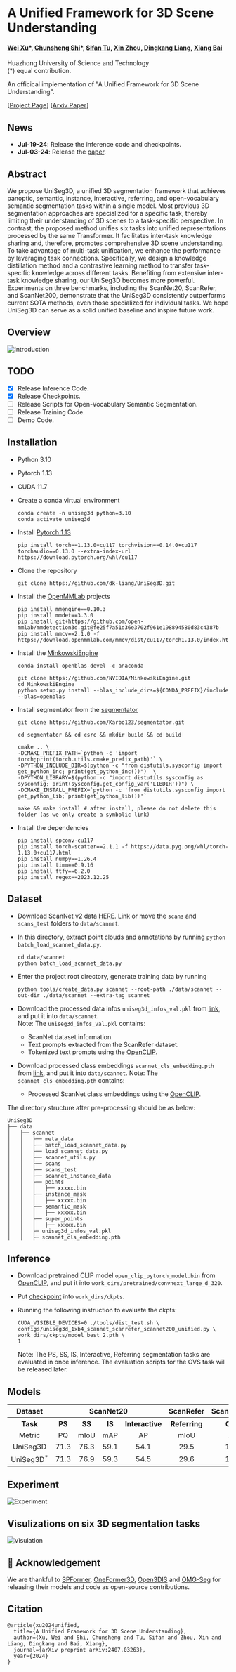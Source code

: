# A Unified Framework for 3D Scene Understanding

#### [Wei Xu](https://scholar.google.com.hk/citations?hl=zh-CN&user=oMvFn0wAAAAJ)</sup>\*, [Chunsheng Shi](https://github.com/chunshengshi)</sup>\*, [Sifan Tu](https://github.com/SamorsetTuska), [Xin Zhou](https://lmd0311.github.io/), [Dingkang Liang](https://scholar.google.com/citations?user=Tre69v0AAAAJ&hl=zh-CN), [Xiang Bai](https://scholar.google.com/citations?user=UeltiQ4AAAAJ&hl=zh-CN)
Huazhong University of Science and Technology<br>
(*) equal contribution.

An officical implementation of "A Unified Framework for 3D Scene Understanding".<br>

[[Project Page](https://dk-liang.github.io/UniSeg3D/)]  [[Arxiv Paper](https://arxiv.org/abs/2407.03263)]

## News
- **Jul-19-24**: Release the inference code and checkpoints.
- **Jul-03-24**: Release the [paper](https://arxiv.org/abs/2407.03263).

## Abstract
We propose UniSeg3D, a unified 3D segmentation framework that achieves panoptic, semantic, instance, interactive, referring, and open-vocabulary semantic segmentation tasks within a single model. Most previous 3D segmentation approaches are specialized for a specific task, thereby limiting their understanding of 3D scenes to a task-specific perspective. In contrast, the proposed method unifies six tasks into unified representations processed by the same Transformer. It facilitates inter-task knowledge sharing and, therefore, promotes comprehensive 3D scene understanding. To take advantage of multi-task unification, we enhance the performance by leveraging task connections. Specifically, we design a knowledge distillation method and a contrastive learning method to transfer task-specific knowledge across different tasks. Benefiting from extensive inter-task knowledge sharing, our UniSeg3D becomes more powerful. Experiments on three benchmarks, including the ScanNet20, ScanRefer, and ScanNet200, demonstrate that the UniSeg3D consistently outperforms current SOTA methods, even those specialized for individual tasks. We hope UniSeg3D can serve as a solid unified baseline and inspire future work.

## Overview
![Introduction](content/introduction.png)

## TODO
- [x] Release Inference Code.
- [x] Release Checkpoints.
- [ ] Release Scripts for Open-Vocabulary Semantic Segmentation.
- [ ] Release Training Code.
- [ ] Demo Code.

## Installation

- Python 3.10
- Pytorch 1.13
- CUDA 11.7

- Create a conda virtual environment
  ```
  conda create -n uniseg3d python=3.10
  conda activate uniseg3d
  ```
- Install [Pytorch 1.13](https://pytorch.org/)
  ```
  pip install torch==1.13.0+cu117 torchvision==0.14.0+cu117 torchaudio==0.13.0 --extra-index-url https://download.pytorch.org/whl/cu117
  ```

- Clone the repository
  ```
  git clone https://github.com/dk-liang/UniSeg3D.git
  ```

- Install the [OpenMMLab](https://github.com/open-mmlab) projects
  ```
  pip install mmengine==0.10.3
  pip install mmdet==3.3.0
  pip install git+https://github.com/open-mmlab/mmdetection3d.git@fe25f7a51d36e3702f961e198894580d83c4387b
  pip install mmcv==2.1.0 -f https://download.openmmlab.com/mmcv/dist/cu117/torch1.13.0/index.html
  ```

- Install the [MinkowskiEngine](https://github.com/NVIDIA/MinkowskiEngine)
  ```
  conda install openblas-devel -c anaconda

  git clone https://github.com/NVIDIA/MinkowskiEngine.git
  cd MinkowskiEngine
  python setup.py install --blas_include_dirs=${CONDA_PREFIX}/include --blas=openblas
  ```

- Install segmentator from the [segmentator](https://github.com/Karbo123/segmentator)
  ```
  git clone https://github.com/Karbo123/segmentator.git

  cd segmentator && cd csrc && mkdir build && cd build

  cmake .. \
  -DCMAKE_PREFIX_PATH=`python -c 'import torch;print(torch.utils.cmake_prefix_path)'` \
  -DPYTHON_INCLUDE_DIR=$(python -c "from distutils.sysconfig import get_python_inc; print(get_python_inc())")  \
  -DPYTHON_LIBRARY=$(python -c "import distutils.sysconfig as sysconfig; print(sysconfig.get_config_var('LIBDIR'))") \
  -DCMAKE_INSTALL_PREFIX=`python -c 'from distutils.sysconfig import get_python_lib; print(get_python_lib())'` 

  make && make install # after install, please do not delete this folder (as we only create a symbolic link)
  ```

- Install the dependencies
  ```
  pip install spconv-cu117
  pip install torch-scatter==2.1.1 -f https://data.pyg.org/whl/torch-1.13.0+cu117.html
  pip install numpy==1.26.4
  pip install timm==0.9.16
  pip install ftfy==6.2.0
  pip install regex==2023.12.25
  ```

## Dataset

- Download ScanNet v2 data [HERE](https://github.com/ScanNet/ScanNet). Link or move the `scans` and `scans_test` folders to `data/scannet`.

- In this directory, extract point clouds and annotations by running `python batch_load_scannet_data.py`.
  ```
  cd data/scannet
  python batch_load_scannet_data.py
  ```

- Enter the project root directory, generate training data by running
  ```
  python tools/create_data.py scannet --root-path ./data/scannet --out-dir ./data/scannet --extra-tag scannet
  ```

- Download the processed data infos `uniseg3d_infos_val.pkl` from [link](https://github.com/dk-liang/UniSeg3D/releases/download/v1.0/uniseg3d_infos_val.pkl), and put it into `data/scannet`.<br>
  Note: The `uniseg3d_infos_val.pkl` contains:
  - ScanNet dataset information.
  - Text prompts extracted from the ScanRefer dataset.
  - Tokenized text prompts using the [OpenCLIP](https://github.com/lxtGH/OMG-Seg/tree/main/ext/open_clip).

- Download processed class embeddings `scannet_cls_embedding.pth` from [link](https://github.com/dk-liang/UniSeg3D/releases/download/v1.0/scannet_cls_embedding.pth), and put it into `data/scannet`.
  Note: The `scannet_cls_embedding.pth` contains:
  - Processed ScanNet class embeddings using the [OpenCLIP](https://github.com/lxtGH/OMG-Seg/tree/main/ext/open_clip).

The directory structure after pre-processing should be as below:
```
UniSeg3D
├── data
│   ├── scannet
│   │   ├── meta_data
│   │   ├── batch_load_scannet_data.py
│   │   ├── load_scannet_data.py
│   │   ├── scannet_utils.py
│   │   ├── scans
│   │   ├── scans_test
│   │   ├── scannet_instance_data
│   │   ├── points
│   │   │   ├── xxxxx.bin
│   │   ├── instance_mask
│   │   │   ├── xxxxx.bin
│   │   ├── semantic_mask
│   │   │   ├── xxxxx.bin
│   │   ├── super_points
│   │   │   ├── xxxxx.bin
│   │   ├─ uniseg3d_infos_val.pkl
│   │   ├─ scannet_cls_embedding.pth
```

## Inference

- Download pretrained CLIP model `open_clip_pytorch_model.bin` from [OpenCLIP](https://huggingface.co/laion/CLIP-convnext_large_d_320.laion2B-s29B-b131K-ft-soup/blob/main/open_clip_pytorch_model.bin), and put it into `work_dirs/pretrained/convnext_large_d_320`.

- Put [checkpoint](https://github.com/dk-liang/UniSeg3D/releases/download/v1.0/model_best_2.pth) into `work_dirs/ckpts`.

- Running the following instruction to evaluate the ckpts:
  ```shell
  CUDA_VISIBLE_DEVICES=0 ./tools/dist_test.sh \
  configs/uniseg3d_1xb4_scannet_scanrefer_scannet200_unified.py \
  work_dirs/ckpts/model_best_2.pth \
  1
  ```
  Note: The PS, SS, IS, Interactive, Referring segmentation tasks are evaluated in once inference. The evaluation scripts for the OVS task will be released later.

## Models

<table style="border-collapse: collapse; text-align: center; vertical-align: middle;">
  <tr>
    <th style="text-align: center; vertical-align: middle;">Dataset</th>
    <th colspan="4" style="text-align: center; vertical-align: middle;">ScanNet20</th>
    <th style="text-align: center; vertical-align: middle;">ScanRefer</th>
    <th style="text-align: center; vertical-align: middle;">ScanNet200</th>
    <th style="text-align: center; vertical-align: middle;">Download</th>
  </tr>
  <tr>
    <th style="text-align: center; vertical-align: middle;">Task</th>
    <th style="text-align: center; vertical-align: middle;">PS</th>
    <th style="text-align: center; vertical-align: middle;">SS</th>
    <th style="text-align: center; vertical-align: middle;">IS</th>
    <th style="text-align: center; vertical-align: middle;">Interactive</th>
    <th style="text-align: center; vertical-align: middle;">Referring</th>
    <th style="text-align: center; vertical-align: middle;">OVS</th>
    <th style="text-align: center; vertical-align: middle;">ckpt</th>
  </tr>
  <tr>
    <td align="center">Metric</td>
    <td align="center">PQ</td>
    <td align="center">mIoU</td>
    <td align="center">mAP</td>
    <td align="center">AP</td>
    <td align="center">mIoU</td>
    <td align="center">AP</td>
    <td align="center">-</td>
  </tr>
  <tr>
    <td align="center">UniSeg3D</td>
    <td align="center">71.3</td>
    <td align="center">76.3</td>
    <td align="center">59.1</td>
    <td align="center">54.1</td>
    <td align="center">29.5</td>
    <td align="center">19.6</td>
    <td align="center"><a href="https://github.com/dk-liang/UniSeg3D/releases/download/v1.0/model_best.pth">link</a></td>
  </tr>
  <tr>
    <td align="center">UniSeg3D<sup>*<sup></td>
    <td align="center">71.3</td>
    <td align="center">76.9</td>
    <td align="center">59.3</td>
    <td align="center">54.5</td>
    <td align="center">29.6</td>
    <td align="center">19.7</td>
    <td align="center"><a href="https://github.com/dk-liang/UniSeg3D/releases/download/v1.0/model_best_2.pth">link</a></td>
  </tr>
</table>

## Experiment
![Experiment](content/comparison.png)

## Visulizations on six 3D segmentation tasks
![Visulation](content/MultiSegVisual-480P.gif)

## 🙏 Acknowledgement
We are thankful to [SPFormer](https://github.com/sunjiahao1999/SPFormer), [OneFormer3D](https://github.com/oneformer3d/oneformer3d), [Open3DIS](https://github.com/VinAIResearch/Open3DIS) and [OMG-Seg](https://github.com/lxtGH/OMG-Seg) for releasing their models and code as open-source contributions.

## Citation
```
@article{xu2024unified,
  title={A Unified Framework for 3D Scene Understanding},
  author={Xu, Wei and Shi, Chunsheng and Tu, Sifan and Zhou, Xin and Liang, Dingkang and Bai, Xiang},
  journal={arXiv preprint arXiv:2407.03263},
  year={2024}
}
```